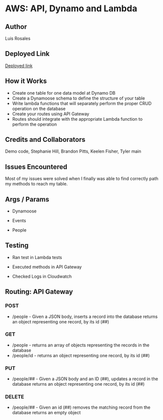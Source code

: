 # AWS: API, Dynamo and Lambda

## Author

Luis Rosales

## Deployed Link

[Deployed link](https://gaucc8npa6.execute-api.us-east-2.amazonaws.com/lab18/)

## How it Works

- Create one table for one data model at Dynamo DB
- Create a Dynamoose schema to define the structure of your table
- Write lambda functions that will separately perform the proper CRUD operation on the database
- Create your routes using API Gateway
- Routes should integrate with the appropriate Lambda function to perform the operation

## Credits and Collaborators

Demo code, Stephanie Hill, Brandon Pitts, Keelen Fisher, Tyler main

## Issues Encountered

Most of my issues were solved when I finally was able to find correctly path my methods to reach my table.

## Args / Params

- Dynamoose

- Events

- People

## Testing

- Ran test in Lambda tests

- Executed methods in API Gateway

- Checked Logs in Cloudwatch

## Routing: API Gateway

### POST

- /people - Given a JSON body, inserts a record into the database
returns an object representing one record, by its id (##)

### GET

- /people - returns an array of objects representing the records in the database
- /people/id - returns an object representing one record, by its id (##)

### PUT

- /people/## - Given a JSON body and an ID (##), updates a record in the database
returns an object representing one record, by its id (##)

### DELETE

- /people/## - Given an id (##) removes the matching record from the database
returns an empty object
